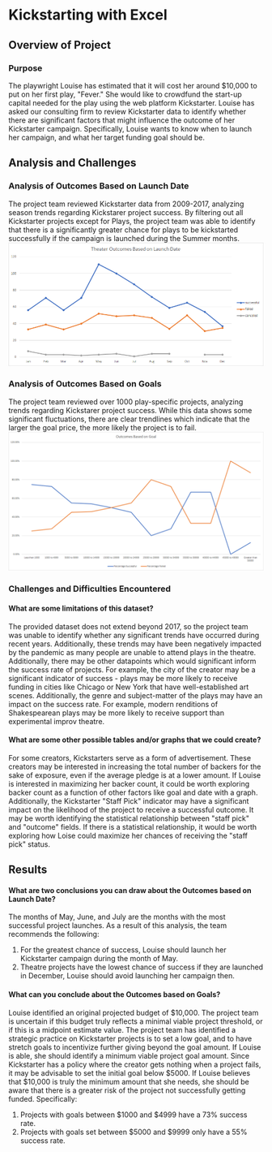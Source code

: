 # Kickstarting with Excel
## Overview of Project
### Purpose
The playwright Louise has estimated that it will cost her around $10,000 to put on her first play, "Fever." She would like to crowdfund the start-up capital needed for the play using the web platform Kickstarter. Louise has asked our consulting firm to review Kickstarter data to identify whether there are significant factors that might influence the outcome of her Kickstarter campaign. Specifically, Louise wants to know when to launch her campaign, and what her target funding goal should be.
## Analysis and Challenges
### Analysis of Outcomes Based on Launch Date
The project team reviewed Kickstarter data from 2009-2017, analyzing season trends regarding Kickstarer project success. By filtering out all Kickstarter projects except for Plays, the project team was able to identify that there is a significantly greater chance for plays to be kickstarted successfully if the campaign is launched during the Summer months.
![Figure 1. Outcomes Based on Date](Theater_Outcomes_vs_Launch.png)
### Analysis of Outcomes Based on Goals
The project team reviewed over 1000 play-specific projects, analyzing trends regarding Kickstarer project success. While this data shows some significant fluctuations, there are clear trendlines which indicate that the larger the goal price, the more likely the project is to fail.
![Figure 2. Outcomes Based on Goal](Outcomes_vs_Goals.png)
### Challenges and Difficulties Encountered
#### What are some limitations of this dataset?
The provided dataset does not extend beyond 2017, so the project team was unable to identify whether any significant trends have occurred during recent years. Additionally, these trends may have been negatively impacted by the pandemic as many people are unable to attend plays in the theatre. Additionally, there may be other datapoints which would significant inform the success rate of projects. For example, the city of the creator may be a significant indicator of success - plays may be more likely to receive funding in cities like Chicago or New York that have well-established art scenes. Additionally, the genre and subject-matter of the plays may have an impact on the success rate. For example, modern renditions of Shakespearean plays may be more likely to receive support than experimental improv theatre. 
#### What are some other possible tables and/or graphs that we could create?
For some creators, Kickstarters serve as a form of advertisement. These creators may be interested in increasing the total number of backers for the sake of exposure, even if the average pledge is at a lower amount. If Louise is interested in maximizing her backer count, it could be worth exploring backer count as a function of other factors like goal and date with a graph. Additionally, the Kickstarter "Staff Pick" indicator may have a significant impact on the likelihood of the project to receive a successful outcome. It may be worth identifying the statistical relationship between "staff pick" and "outcome" fields. If there is a statistical relationship, it would be worth exploring how Loise could maximize her chances of receiving the "staff pick" status.
## Results
#### What are two conclusions you can draw about the Outcomes based on Launch Date?
The months of May, June, and July are the months with the most successful project launches. As a result of this analysis, the team recommends the following: 
1. For the greatest chance of success, Louise should launch her Kickstarter campaign during the month of May. 
2. Theatre projects have the lowest chance of success if they are launched in December, Louise should avoid launching her campaign then.
#### What can you conclude about the Outcomes based on Goals?
Louise identified an original projected budget of $10,000. The project team is uncertain if this budget truly reflects a minimal viable project threshold, or if this is a midpoint estimate value. The project team has identified a strategic practice on Kickstarter projects is to set a low goal, and to have stretch goals to incentivize further giving beyond the goal amount. If Louise is able, she should identify a minimum viable project goal amount. Since Kickstarter has a policy where the creator gets nothing when a project fails, it may be advisable to set the initial goal below $5000. If Louise believes that $10,000 is truly the minimum amount that she needs, she should be aware that there is a greater risk of the project not successfully getting funded. Specifically: 
1. Projects with goals between $1000 and $4999 have a 73% success rate.
2. Projects with goals set between $5000 and $9999 only have a 55% success rate.

